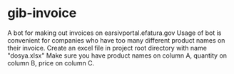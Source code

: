 ﻿# gib-invoice
 A bot for making out invoices on earsivportal.efatura.gov
 Usage of bot is convenient for companies who have too many different product names on their invoice.
 Create an excel file in project root directory with name "dosya.xlsx"
 Make sure you have product names on column A, quantity on column B, price on column C.
